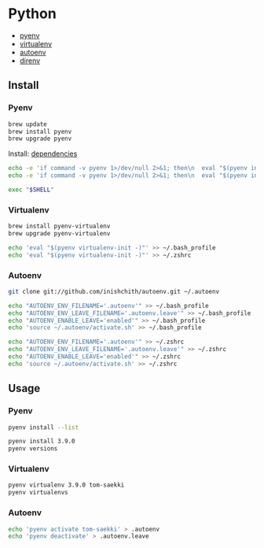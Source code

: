 # Python

- [pyenv](https://github.com/pyenv/pyenv)
- [virtualenv](https://github.com/pyenv/pyenv-virtualenv)
- [autoenv](https://github.com/inishchith/autoenv)
- [direnv](https://direnv.net/)

## Install

### Pyenv

```bash
brew update
brew install pyenv
brew upgrade pyenv
```

Install: [dependencies](https://github.com/pyenv/pyenv/wiki#suggested-build-environment)

```bash
echo -e 'if command -v pyenv 1>/dev/null 2>&1; then\n  eval "$(pyenv init -)"\nfi' >> ~/.bash_profile
echo -e 'if command -v pyenv 1>/dev/null 2>&1; then\n  eval "$(pyenv init -)"\nfi' >> ~/.zshrc
```

```bash
exec "$SHELL"
```

### Virtualenv

```bash
brew install pyenv-virtualenv
brew upgrade pyenv-virtualenv
```

```bash
echo 'eval "$(pyenv virtualenv-init -)"' >> ~/.bash_profile
echo 'eval "$(pyenv virtualenv-init -)"' >> ~/.zshrc
```

### Autoenv

```bash
git clone git://github.com/inishchith/autoenv.git ~/.autoenv
```

```bash
echo "AUTOENV_ENV_FILENAME='.autoenv'" >> ~/.bash_profile
echo "AUTOENV_ENV_LEAVE_FILENAME='.autoenv.leave'" >> ~/.bash_profile
echo "AUTOENV_ENABLE_LEAVE='enabled'" >> ~/.bash_profile
echo 'source ~/.autoenv/activate.sh' >> ~/.bash_profile

echo "AUTOENV_ENV_FILENAME='.autoenv'" >> ~/.zshrc
echo "AUTOENV_ENV_LEAVE_FILENAME='.autoenv.leave'" >> ~/.zshrc
echo "AUTOENV_ENABLE_LEAVE='enabled'" >> ~/.zshrc
echo 'source ~/.autoenv/activate.sh' >> ~/.zshrc
```

## Usage

### Pyenv

```bash
pyenv install --list
```

```bash
pyenv install 3.9.0
pyenv versions
```

### Virtualenv

```bash
pyenv virtualenv 3.9.0 tom-saekki
pyenv virtualenvs
```

### Autoenv

```bash
echo 'pyenv activate tom-saekki' > .autoenv
echo 'pyenv deactivate' > .autoenv.leave
```
